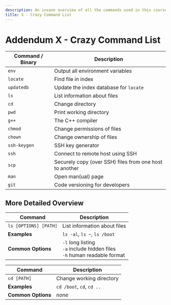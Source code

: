 ```yaml
---
description: An insane overview of all the commands used in this course
title: X - Crazy Command List
---
```


# Addendum X - Crazy Command List

| Command / Binary | Description |
| --- | --- |
| `env` | Output all environment variables |
| `locate` | Find file in index |
| `updatedb` | Update the index database for `locate` |
| `ls` | List information about files |
| `cd` | Change directory |
| `pwd` | Print working directory |
| `g++` | The C++ compiler |
| `chmod` | Change permissions of files |
| `chown` | Change ownership of files |
| `ssh-keygen` | SSH key generator |
| `ssh` | Connect to remote host using SSH |
| `scp` | Securely copy (over SSH) files from one host to another |
| `man` | Open man(ual) page |
| `git` | Code versioning for developers |

## More Detailed Overview

| Command | Description |
| --- | --- |
| `ls [OPTIONS] [PATH]` | List information about files |
| **Examples** | `ls -al`, `ls ~`, `ls /boot` |
| **Common Options** | `-l` long listing <br> `-a` include hidden files <br> `-h` human readable format |

| Command | Description |
| --- | --- |
| `cd [PATH]` | Change working directory |
| **Examples** | `cd /boot`, `cd`, `cd ..` |
| **Common Options** | *none* |
